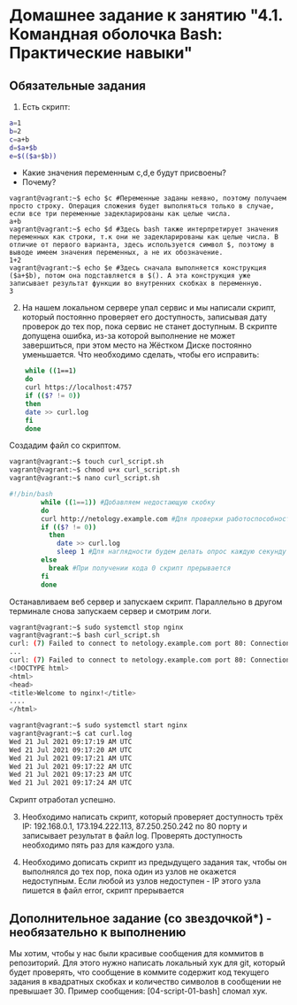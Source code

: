 # Домашнее задание к занятию "4.1. Командная оболочка Bash: Практические навыки"

## Обязательные задания

1. Есть скрипт:

```bash
a=1
b=2
c=a+b
d=$a+$b
e=$(($a+$b))
```
* Какие значения переменным c,d,e будут присвоены?
* Почему?

```
vagrant@vagrant:~$ echo $c #Переменные заданы неявно, поэтому получаем просто строку. Операция сложения будет выполняться только в случае, если все три переменные задекларированы как целые числа.
a+b
vagrant@vagrant:~$ echo $d #Здесь bash также интерпретирует значения переменных как строки, т.к они не задекларированы как целые числа. В отличие от первого варианта, здесь используется символ $, поэтому в выводе имеем значения переменных, а не их обозначение.
1+2
vagrant@vagrant:~$ echo $e #Здесь сначала выполняется конструкция ($a+$b), потом она подставляется в $(). А эта конструкция уже записывает результат функции во внутренних скобках в переменную.
3
```
    

2. На нашем локальном сервере упал сервис и мы написали скрипт, который постоянно проверяет его доступность, записывая дату проверок до тех пор, пока сервис не станет доступным. В скрипте допущена ошибка, из-за которой выполнение не может завершиться, при этом место на Жёстком Диске постоянно уменьшается. Что необходимо сделать, чтобы его исправить:
```bash
	while ((1==1)
	do
	curl https://localhost:4757
	if (($? != 0))
	then
	date >> curl.log
	fi
	done
```

Создадим файл со скриптом.
```bash
vagrant@vagrant:~$ touch curl_script.sh
vagrant@vagrant:~$ chmod u+x curl_script.sh
vagrant@vagrant:~$ nano curl_script.sh

#!/bin/bash 
        while ((1==1)) #Добавляем недостающую скобку
        do
        curl http://netology.example.com #Для проверки работоспособности скрипта используем созданный ранее тестовый домен на localhost
        if (($? != 0))
          then
        	date >> curl.log
        	sleep 1 #Для наглядности будем делать опрос каждую секунду
        else 
          break #При получении кода 0 скрипт прерывается
        fi
        done
```
Останавливаем веб сервер и запускаем скрипт. Параллельно в другом терминале снова запускаем сервер и смотрим логи.
```bash
vagrant@vagrant:~$ sudo systemctl stop nginx
vagrant@vagrant:~$ bash curl_script.sh
curl: (7) Failed to connect to netology.example.com port 80: Connection refused
...
curl: (7) Failed to connect to netology.example.com port 80: Connection refused
<!DOCTYPE html>
<html>
<head>
<title>Welcome to nginx!</title>
....
</html>

vagrant@vagrant:~$ sudo systemctl start nginx
vagrant@vagrant:~$ cat curl.log
Wed 21 Jul 2021 09:17:19 AM UTC
Wed 21 Jul 2021 09:17:20 AM UTC
Wed 21 Jul 2021 09:17:21 AM UTC
Wed 21 Jul 2021 09:17:22 AM UTC
Wed 21 Jul 2021 09:17:23 AM UTC
Wed 21 Jul 2021 09:17:24 AM UTC
```
Скрипт отработал успешно.

3. Необходимо написать скрипт, который проверяет доступность трёх IP: 192.168.0.1, 173.194.222.113, 87.250.250.242 по 80 порту и записывает результат в файл log. Проверять доступность необходимо пять раз для каждого узла.

4. Необходимо дописать скрипт из предыдущего задания так, чтобы он выполнялся до тех пор, пока один из узлов не окажется недоступным. Если любой из узлов недоступен - IP этого узла пишется в файл error, скрипт прерывается

## Дополнительное задание (со звездочкой*) - необязательно к выполнению

Мы хотим, чтобы у нас были красивые сообщения для коммитов в репозиторий. Для этого нужно написать локальный хук для git, который будет проверять, что сообщение в коммите содержит код текущего задания в квадратных скобках и количество символов в сообщении не превышает 30. Пример сообщения: \[04-script-01-bash\] сломал хук.